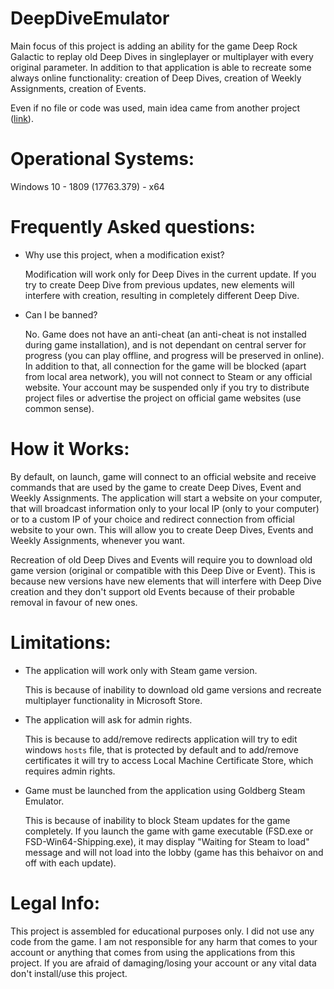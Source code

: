 # DeepDiveEmulator
Main focus of this project is adding an ability for the game Deep Rock Galactic to replay old Deep Dives in singleplayer or multiplayer with every original parameter. In addition to that application is able to recreate some always online functionality: creation of Deep Dives, creation of Weekly Assignments, creation of Events.

Even if no file or code was used, main idea came from another project ([link](https://github.com/0P3N50URC3-F0R3V3R/blackbeard)).

# Operational Systems:
Windows 10 - 1809 (17763.379) - x64

# Frequently Asked questions:
- Why use this project, when a modification exist?

  Modification will work only for Deep Dives in the current update. If you try to create Deep Dive from previous updates, new elements will interfere with creation, resulting in completely different Deep Dive.

- Can I be banned?

  No. Game does not have an anti-cheat (an anti-cheat is not installed during game installation), and is not dependant on central server for progress (you can play offline, and progress will be preserved in online). In addition to that, all connection for the game will be blocked (apart from local area network), you will not connect to Steam or any official website.
  Your account may be suspended only if you try to distribute project files or advertise the project on official game websites (use common sense).

# How it Works:
By default, on launch, game will connect to an official website and receive commands that are used by the game to create Deep Dives, Event and Weekly Assignments. The application will start a website on your computer, that will broadcast information only to your local IP (only to your computer) or to a custom IP of your choice and redirect connection from official website to your own. This will allow you to create Deep Dives, Events and Weekly Assignments, whenever you want.

Recreation of old Deep Dives and Events will require you to download old game version (original or compatible with this Deep Dive or Event). This is because new versions have new elements that will interfere with Deep Dive creation and they don't support old Events because of their probable removal in favour of new ones.

# Limitations:
- The application will work only with Steam game version.

  This is because of inability to download old game versions and recreate multiplayer functionality in Microsoft Store.

- The application will ask for admin rights.

  This is because to add/remove redirects application will try to edit windows `hosts` file, that is protected by default and to add/remove certificates it will try to access Local Machine Certificate Store, which requires admin rights.

- Game must be launched from the application using Goldberg Steam Emulator.

  This is because of inability to block Steam updates for the game completely. If you launch the game with game executable (FSD.exe or FSD-Win64-Shipping.exe), it may display "Waiting for Steam to load" message and will not load into the lobby (game has this behaivor on and off with each update).

# Legal Info:
This project is assembled for educational purposes only. I did not use any code from the game. I am not responsible for any harm that comes to your account or anything that comes from using the applications from this project. If you are afraid of damaging/losing your account or any vital data don't install/use this project.
